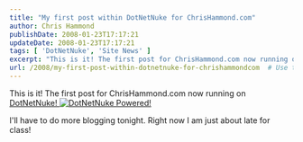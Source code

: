 ```yaml
---
title: "My first post within DotNetNuke for ChrisHammond.com"
author: Chris Hammond
publishDate: 2008-01-23T17:17:21
updateDate: 2008-01-23T17:17:21
tags: [ 'DotNetNuke', 'Site News' ]
excerpt: "This is it! The first post for ChrisHammond.com now running on DotNetNuke!"
url: /2008/my-first-post-within-dotnetnuke-for-chrishammondcom  # Use the generated URL with year
---
```

<p>This is it! The first post for ChrisHammond.com now running on <a href="https://www.dotnetnuke.com/DesktopModules/LinkExchange/Reciprocate.aspx?linkid=218">DotNetNuke! <img alt="DotNetNuke Powered!" border="0" src="https://www.dotnetnuke.com/DesktopModules/LinkExchange/logo.gif" /></a></p> <p>I'll have to do more blogging tonight. Right now I am just about late for class!</p>
